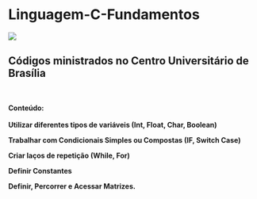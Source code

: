 # Linguagem-C-Fundamentos
<img align="center" src="https://institucional.uniceub.br/hubfs/BrandCenter/img/logo-ceub-mono-chapada.png">


<h2> <b>Códigos ministrados no Centro Universitário de Brasília </h2>


<br>
    
    
Conteúdo: <br>
    <br>
Utilizar diferentes tipos de variáveis (Int, Float, Char, Boolean)
    
Trabalhar com Condicionais Simples ou Compostas (IF, Switch Case)

Criar laços de repetição (While, For)
    
Definir Constantes

Definir, Percorrer e Acessar Matrizes. 

